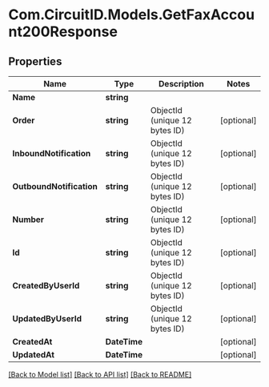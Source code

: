 
# Com.CircuitID.Models.GetFaxAccount200Response

## Properties

Name | Type | Description | Notes
------------ | ------------- | ------------- | -------------
**Name** | **string** |  | 
**Order** | **string** | ObjectId (unique 12 bytes ID) | [optional] 
**InboundNotification** | **string** | ObjectId (unique 12 bytes ID) | [optional] 
**OutboundNotification** | **string** | ObjectId (unique 12 bytes ID) | [optional] 
**Number** | **string** | ObjectId (unique 12 bytes ID) | [optional] 
**Id** | **string** | ObjectId (unique 12 bytes ID) | [optional] 
**CreatedByUserId** | **string** | ObjectId (unique 12 bytes ID) | [optional] 
**UpdatedByUserId** | **string** | ObjectId (unique 12 bytes ID) | [optional] 
**CreatedAt** | **DateTime** |  | [optional] 
**UpdatedAt** | **DateTime** |  | [optional] 

[[Back to Model list]](../README.md#documentation-for-models)
[[Back to API list]](../README.md#documentation-for-api-endpoints)
[[Back to README]](../README.md)

